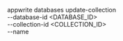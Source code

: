 appwrite databases update-collection \
    --database-id <DATABASE_ID> \
    --collection-id <COLLECTION_ID> \
    --name <NAME>
